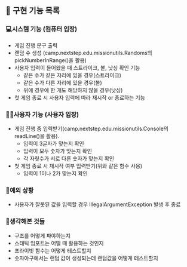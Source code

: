 ## 🧾 구현 기능 목록
### 💻시스템 기능 (컴퓨터 입장)
* 게임 진행 문구 출력
* 랜덤 수 생성 (camp.nextstep.edu.missionutils.Randoms의 pickNumberInRange()을 활용)
* 사용자 입력이 들어왔을 때 스트라이크, 볼, 낫싱 확인 기능
  * 같은 수가 같은 자리에 있을 경우(스트라이크)
  * 같은 수가 다른 자리에 있을 경우(볼)
  * 위에 경우에 한 개도 해당하지 않을 경우(낫싱)
* 첫 게임 종료 시 사용자 입력에 따라 재시작 or 종료하는 기능 

### 🙎‍♂️사용자 기능 (사용자 입장)
* 게임 진행 중 입력받기(camp.nextstep.edu.missionutils.Console의 readLine()을 활용).
  * 입력이 3글자가 맞는지 확인
  * 입력이 모두 숫자가 맞는지 확인
  * 각 자릿수가 서로 다른 숫자가 맞는지 확인
* 첫 게임 종료 시 재시작 여부 입력받기(위와 같은 함수 사용)
  * 입력이 1이나 2가 맞는지 확인


### 🛑예외 상황
* 사용자가 잘못된 값을 입력할 경우 IllegalArgumentException 발생 후 종료

### 🥺생각해본 것들
* 구조를 어떻게 짜야하는지
* 스태틱 임포트는 어떨 때 활용하는 것인지
* 프라이빗 함수는 어떻게 테스트할지
* 숫자야구에서는 랜덤 값이 생성되는데 랜덤값을 어떻게 테스트할지

